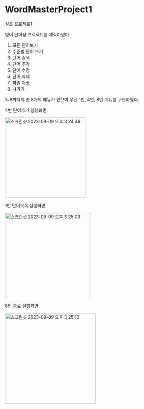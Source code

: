 # WordMasterProject1
실프 프로젝트1

영어 단어장 프로젝트를 제작하였다.

1. 모든 단어보기
2. 수준별 단어 보기
3. 단어 검색
4. 단어 추가
5. 단어 수정
6. 단어 삭제
7. 파일 저장
8. 나가기

1~8까지의 총 8개의 메뉴가 있으며 우선 1번, 4번, 8번 메뉴를 구현하였다.

4번 단어추가 실행화면

<img width="257" alt="스크린샷 2023-09-09 오후 3 24 49" src="https://github.com/YearaChoi/WordMasterProject1/assets/130584299/5beb6f4c-a00a-478f-b890-a3dc54f3f165">


1번 단어목록 실행화면 

<img width="273" alt="스크린샷 2023-09-09 오후 3 25 03" src="https://github.com/YearaChoi/WordMasterProject1/assets/130584299/4e698be3-62ae-42e5-afe8-56f23433474d">


8번 종료 실행화면 

<img width="290" alt="스크린샷 2023-09-09 오후 3 25 13" src="https://github.com/YearaChoi/WordMasterProject1/assets/130584299/ad18573d-363e-45b8-a544-b7dbaad297f2">

